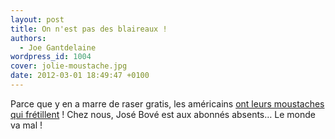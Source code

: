```yaml
---
layout: post
title: On n'est pas des blaireaux !
authors:
  - Joe Gantdelaine
wordpress_id: 1004
cover: jolie-moustache.jpg
date: 2012-03-01 18:49:47 +0100
---
```


Parce que y en a marre de raser gratis, les américains
[ont leurs moustaches qui frétillent](http://bigbrowser.blog.lemonde.fr/2012/03/01/rases-de-frais-les-moustachus-americains-exigent-des-reductions-dimpot/#xtor=RSS-32280322) !
Chez nous, José Bové est aux abonnés absents… Le monde va mal !
